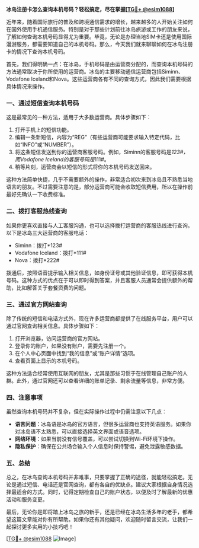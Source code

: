 **冰岛注册卡怎么查询本机号码？轻松搞定，尽在掌握[[TG💪+ @esim1088](https://t.me/s/esim1088)]**

近年来，随着国际旅行的普及和跨境通信需求的增长，越来越多的人开始关注如何在国外使用手机通信服务。特别是对于那些计划前往冰岛旅游或工作的朋友来说，了解如何查询本机号码显得尤为重要。毕竟，无论是办理当地SIM卡还是使用国际漫游服务，都需要知道自己的本机号码。那么，今天我们就来聊聊如何在冰岛注册卡的情况下查询本机号码。

首先，我们得明确一点：在冰岛，手机号码是由运营商分配的，而查询本机号码的方法通常取决于你所使用的运营商。冰岛的主要移动通信运营商包括Siminn、Vodafone Iceland和Nova。这些运营商各有不同的查询方式，因此我们需要根据具体情况来操作。

### **一、通过短信查询本机号码**

这是最常见的一种方法，适用于大多数运营商。具体步骤如下：

1. 打开手机上的短信功能。
2. 编辑一条新短信，内容为“REG”（有些运营商可能要求输入特定代码，比如“INFO”或“NUMBER”）。
3. 将这条短信发送到你的运营商客服号码。例如，Siminn的客服号码是*123#，而Vodafone Iceland的客服号码是*111#。
4. 稍等片刻，运营商会以短信的形式将你的本机号码发送回来。

这种方法简单快捷，几乎不需要额外的操作，非常适合初次来到冰岛且不熟悉当地语言的朋友。不过需要注意的是，部分运营商可能会收取短信费用，所以在操作前最好先确认一下收费标准。

### **二、拨打客服热线查询**

如果你更喜欢直接与人工客服沟通，也可以选择拨打运营商的客服热线进行查询。以下是冰岛三大运营商的客服电话：

- Siminn：拨打*123#
- Vodafone Iceland：拨打*111#
- Nova：拨打*222#

拨通后，按照语音提示输入相关信息，如身份证号或其他验证信息，即可获得本机号码。这种方式的优点在于可以即时得到答案，并且客服人员通常会提供额外的帮助，比如解答关于套餐资费的问题。

### **三、通过官方网站查询**

除了传统的短信和电话方式外，现在许多运营商都提供了在线服务平台，用户可以通过官网查询相关信息。具体步骤如下：

1. 打开浏览器，访问运营商的官方网站。
2. 登录你的账户，如果没有账户，需要先注册一个。
3. 在个人中心页面中找到“我的信息”或“账户详情”选项。
4. 查看页面上显示的本机号码。

这种方法适合经常使用互联网的朋友，尤其是那些习惯于在线管理自己账户的人群。此外，通过官网还可以查看详细的账单记录、剩余流量等信息，非常方便。

### **四、注意事项**

虽然查询本机号码并不复杂，但在实际操作过程中仍需注意以下几点：

- **语言问题**：冰岛语是冰岛的官方语言，但很多运营商也支持英语服务。如果你对冰岛语不太熟悉，可以直接选择英文界面或语音选项。
- **网络环境**：如果当前没有信号覆盖，可以尝试切换到Wi-Fi环境下操作。
- **隐私保护**：确保在公共场合输入个人信息时保持警惕，避免泄露敏感数据。

### **五、总结**

总之，在冰岛查询本机号码并非难事，只要掌握了正确的途径，就能轻松搞定。无论是通过短信、电话还是官网查询，都有各自的优缺点。建议大家根据自身情况选择最适合的方式。同时，记得定期检查自己的账户状态，以便及时了解最新的优惠活动和服务变更。

最后，无论你是即将踏上冰岛之旅的新手，还是已经在冰岛生活多年的老手，都希望这篇文章能对你有所帮助。如果你还有其他疑问，欢迎随时留言交流，让我们一起探讨更多实用的小技巧吧！

[[TG💪+ @esim1088](https://t.me/s/esim1088) ![Image](https://i.postimg.cc/4NQfJmqS/Snipaste-2025-05-13-00-14-12.png)]